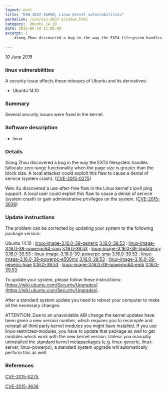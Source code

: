 ```yaml
---
layout: post
title: "USN-2637-1&#58; Linux kernel vulnerabilities"
permalink: /usn/usn-2637-1/index.html
category:  Ubuntu 14.10
date: 2015-06-10 12:00:00
excerpt: |
    Xiong Zhou discovered a bug in the way the EXT4 filesystem handles fallocate zero range functionality when the page size is greater than the block size. A local attacker could exploit this flaw to cause a denial of service (system crash). ([CVE-2015-0275](http://people.ubuntu.com/~ubuntu-security/cve/CVE-2015-0275))
    
--- 
```

 
 

*10 June 2015*

### linux vulnerabilities

A security issue affects these releases of Ubuntu and its derivatives:

* Ubuntu 14.10

### Summary

Several security issues were fixed in the kernel. 

### Software description

* linux 

### Details

Xiong Zhou discovered a bug in the way the EXT4 filesystem handles fallocate zero range functionality when the page size is greater than the block size. A local attacker could exploit this flaw to cause a denial of service (system crash). ([CVE-2015-0275](http://people.ubuntu.com/~ubuntu-security/cve/CVE-2015-0275))

Wen Xu discovered a use-after-free flaw in the Linux kernel&#39;s ipv4 ping support. A local user could exploit this flaw to cause a denial of service (system crash) or gain administrative privileges on the system. ([CVE-2015-3636](http://people.ubuntu.com/~ubuntu-security/cve/CVE-2015-3636)) 

### Update instructions

The problem can be corrected by updating your system to the following package version:

Ubuntu 14.10
 : [linux-image-3.16.0-39-generic](https://launchpad.net/ubuntu/+source/linux) <span> [3.16.0-39.53](https://launchpad.net/ubuntu/+source/linux/3.16.0-39.53) </span> 
 : [linux-image-3.16.0-39-powerpc64-smp](https://launchpad.net/ubuntu/+source/linux) <span> [3.16.0-39.53](https://launchpad.net/ubuntu/+source/linux/3.16.0-39.53) </span> 
 : [linux-image-3.16.0-39-lowlatency](https://launchpad.net/ubuntu/+source/linux) <span> [3.16.0-39.53](https://launchpad.net/ubuntu/+source/linux/3.16.0-39.53) </span> 
 : [linux-image-3.16.0-39-powerpc-smp](https://launchpad.net/ubuntu/+source/linux) <span> [3.16.0-39.53](https://launchpad.net/ubuntu/+source/linux/3.16.0-39.53) </span> 
 : [linux-image-3.16.0-39-powerpc-e500mc](https://launchpad.net/ubuntu/+source/linux) <span> [3.16.0-39.53](https://launchpad.net/ubuntu/+source/linux/3.16.0-39.53) </span> 
 : [linux-image-3.16.0-39-generic-lpae](https://launchpad.net/ubuntu/+source/linux) <span> [3.16.0-39.53](https://launchpad.net/ubuntu/+source/linux/3.16.0-39.53) </span> 
 : [linux-image-3.16.0-39-powerpc64-emb](https://launchpad.net/ubuntu/+source/linux) <span> [3.16.0-39.53](https://launchpad.net/ubuntu/+source/linux/3.16.0-39.53) </span> 

To update your system, please follow these instructions: [https://wiki.ubuntu.com/Security/Upgrades](https://wiki.ubuntu.com/Security/Upgrades).

After a standard system update you need to reboot your computer to make all the necessary changes.

ATTENTION: Due to an unavoidable ABI change the kernel updates have been given a new version number, which requires you to recompile and reinstall all third party kernel modules you might have installed. If you use linux-restricted-modules, you have to update that package as well to get modules which work with the new kernel version. Unless you manually uninstalled the standard kernel metapackages (e.g. linux-generic, linux-server, linux-powerpc), a standard system upgrade will automatically perform this as well. 

### References

 
 [CVE-2015-0275](http://people.ubuntu.com/~ubuntu-security/cve/CVE-2015-0275), 

 [CVE-2015-3636](http://people.ubuntu.com/~ubuntu-security/cve/CVE-2015-3636)
 

